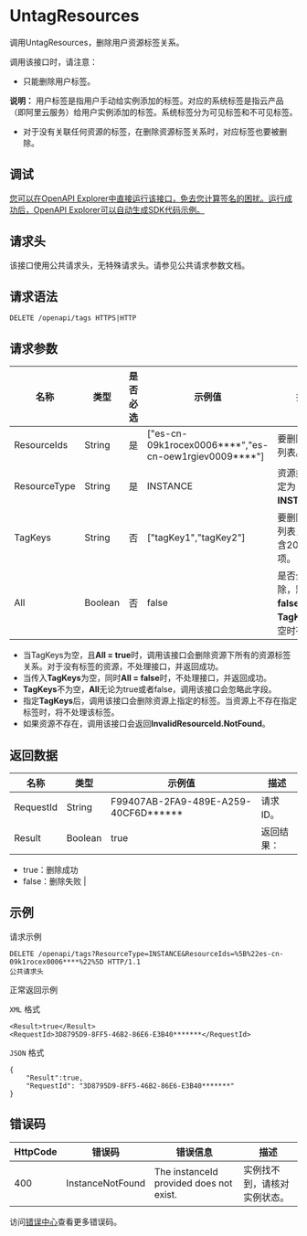 # UntagResources

调用UntagResources，删除用户资源标签关系。

调用该接口时，请注意：

-   只能删除用户标签。

**说明：** 用户标签是指用户手动给实例添加的标签。对应的系统标签是指云产品（即阿里云服务）给用户实例添加的标签。系统标签分为可见标签和不可见标签。

-   对于没有关联任何资源的标签，在删除资源标签关系时，对应标签也要被删除。

## 调试

[您可以在OpenAPI Explorer中直接运行该接口，免去您计算签名的困扰。运行成功后，OpenAPI Explorer可以自动生成SDK代码示例。](https://api.aliyun.com/#product=elasticsearch&api=UntagResources&type=ROA&version=2017-06-13)

## 请求头

该接口使用公共请求头，无特殊请求头。请参见公共请求参数文档。

## 请求语法

```
DELETE /openapi/tags HTTPS|HTTP
```

## 请求参数

|名称|类型|是否必选|示例值|描述|
|--|--|----|---|--|
|ResourceIds|String|是|\["es-cn-09k1rocex0006\*\*\*\*","es-cn-oew1rgiev0009\*\*\*\*"\]|要删除的资源列表。 |
|ResourceType|String|是|INSTANCE|资源类型。固定为**INSTANCE**。 |
|TagKeys|String|否|\["tagKey1","tagKey2"\]|要删除的标签列表，最多包含20个子项。 |
|All|Boolean|否|false|是否全部删除，默认为**false**。仅当**TagKeys**为空时有效。 |

-   当TagKeys为空，且**All = true**时，调用该接口会删除资源下所有的资源标签关系。对于没有标签的资源，不处理接口，并返回成功。
-   当传入**TagKeys**为空，同时**All = false**时，不处理接口，并返回成功。
-   **TagKeys**不为空，**All**无论为true或者false，调用该接口会忽略此字段。
-   指定**TagKeys**后，调用该接口会删除资源上指定的标签。当资源上不存在指定标签时，将不处理该标签。
-   如果资源不存在，调用该接口会返回**InvalidResourceId.NotFound**。

## 返回数据

|名称|类型|示例值|描述|
|--|--|---|--|
|RequestId|String|F99407AB-2FA9-489E-A259-40CF6D\*\*\*\*\*\*|请求ID。 |
|Result|Boolean|true|返回结果：

 -   true：删除成功
-   false：删除失败 |

## 示例

请求示例

```
DELETE /openapi/tags?ResourceType=INSTANCE&ResourceIds=%5B%22es-cn-09k1rocex0006****%22%5D HTTP/1.1
公共请求头
```

正常返回示例

`XML` 格式

```
<Result>true</Result>
<RequestId>3D8795D9-8FF5-46B2-86E6-E3B40*******</RequestId>
```

`JSON` 格式

```
{
    "Result":true,
    "RequestId": "3D8795D9-8FF5-46B2-86E6-E3B40*******"
}
```

## 错误码

|HttpCode|错误码|错误信息|描述|
|--------|---|----|--|
|400|InstanceNotFound|The instanceId provided does not exist.|实例找不到，请核对实例状态。|

访问[错误中心](https://error-center.alibabacloud.com/status/product/elasticsearch)查看更多错误码。

